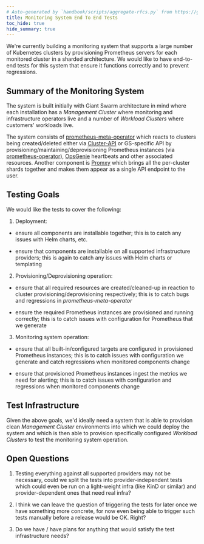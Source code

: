 ```yaml
---
# Auto-generated by `handbook/scripts/aggregate-rfcs.py` from https://github.com/giantswarm/rfc/tree/main/monitoring-system-end-to-end-tests - changes to this file will be overwritten
title: Monitoring System End To End Tests
toc_hide: true
hide_summary: true
---
```


We're currently building a monitoring system that supports a large number of
Kubernetes clusters by provisioning Prometheus servers for each monitored
cluster in a sharded architecture. We would like to have end-to-end tests for
this system that ensure it functions correctly and to prevent regressions.

## Summary of the Monitoring System

The system is built initially with Giant Swarm architecture in mind where each
installation has a _Management Cluster_ where monitoring and infrastructure
operators live and a number of _Workload Clusters_ where customers' workloads
live.

The system consists of [prometheus-meta-operator][] which reacts to clusters
being created/deleted either via [Cluster-API][] or GS-specific API by
provisioning/maintaining/deprovisioning Prometheus instances (via
[prometheus-operator][]), [OpsGenie][] heartbeats and other associated
resources. Another component is [Promxy][] which brings all the per-cluster
shards together and makes them appear as a single API endpoint to the user.

## Testing Goals

We would like the tests to cover the following:

1. Deployment:

  - ensure all components are installable together; this is to catch any issues
    with Helm charts, etc.

  - ensure that components are installable on all supported infrastructure
    providers; this is again to catch any issues with Helm charts or templating

2. Provisioning/Deprovisioning operation:

  - ensure that all required resources are created/cleaned-up in reaction to
    cluster provisioning/deprovisioning respectively; this is to catch bugs and
    regressions in _prometheus-meta-operator_

  - ensure the required Prometheus instances are provisioned and running
    correctly; this is to catch issues with configuration for Prometheus that
    we generate

3. Monitoring system operation:

  - ensure that all built-in/configured targets are configured in provisioned
    Prometheus instances; this is to catch issues with configuration we
    generate and catch regressions when monitored components change

  - ensure that provisioned Prometheus instances ingest the metrics we need for
    alerting; this is to catch issues with configuration and regressions when
    monitored components change

## Test Infrastructure

Given the above goals, we'd ideally need a system that is able to provision
clean _Management Cluster_ environments into which we could deploy the system
and which is then able to provision specifically configured
_Workload Clusters_ to test the monitoring system operation.

## Open Questions

1. Testing everything against all supported providers may not be necessary,
   could we split the tests into provider-independent tests which could even be
   run on a light-weight infra (like KinD or similar) and provider-dependent
   ones that need real infra?

2. I think we can leave the question of triggering the tests for later once we
   have something more concrete, for now even being able to trigger such tests
   manually before a release would be OK. Right?

3. Do we have / have plans for anything that would satisfy the test
   infrastructure needs?

[Cluster-API]: https://github.com/kubernetes-sigs/cluster-api/
[OpsGenie]: https://docs.opsgenie.com/docs/api-overview
[prometheus-operator]: https://github.com/prometheus-operator/prometheus-operator/
[prometheus-meta-operator]: https://github.com/giantswarm/prometheus-meta-operator/
[Promxy]: https://github.com/jacksontj/promxy/
